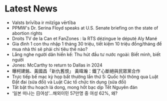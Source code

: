 # Latest News
-  Valsts brīvība ir milzīga vērtība
-  PPMW's Dr. Serina Floyd speaks at U.S. Senate briefing on the state of abortion rights
-  Droits TV de la Can et FanZones : la RTS dézingue le député Aly Mané
-  Gia đình 1 con thu nhập 1 tháng 30 triệu, tiết kiệm 10 triệu đồng/tháng để mua nhà thì sẽ phải chi tiêu thế nào?
-  Lắng nghe người dân hiến kế: Thu hút đầu tư nước ngoài: Biết mình, biết người
-  Jones: McCarthy to return to Dallas in 2024
-  曝柯建銘、黃國昌「新仇舊恨」 黃暐瀚：鐵了心斷絕與民眾黨合作
-  Trực tiếp bế mạc kỳ họp bất thường lần thứ 5: Quốc hội thông qua Luật Đất đai (sửa đổi) và Luật Các tổ chức tín dụng (sửa đổi)
-  Tất bật thu hoạch lá dong, mong hốt bạc dịp Tết Nguyên đán
-  ‘일본 떠나는 日여성’…해외이민 57만명 중 여성 62%, 왜?
